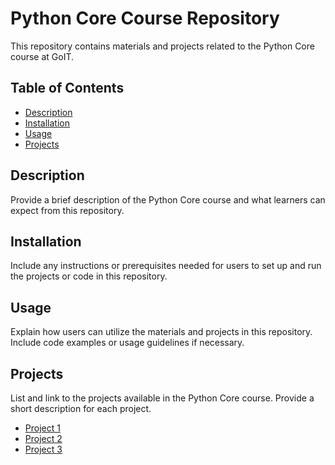 # Python Core Course Repository

This repository contains materials and projects related to the Python Core course at GoIT.

## Table of Contents

- [Description](#description)
- [Installation](#installation)
- [Usage](#usage)
- [Projects](#projects)

## Description

Provide a brief description of the Python Core course and what learners can expect from this repository.

## Installation

Include any instructions or prerequisites needed for users to set up and run the projects or code in this repository.

## Usage

Explain how users can utilize the materials and projects in this repository. Include code examples or usage guidelines if necessary.

## Projects

List and link to the projects available in the Python Core course. Provide a short description for each project.

- [Project 1](#)
- [Project 2](#)
- [Project 3](#)

